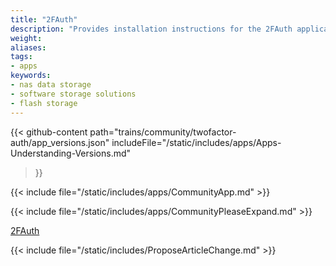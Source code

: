 ```yaml
---
title: "2FAuth"
description: "Provides installation instructions for the 2FAuth application in TrueNAS."
weight: 
aliases:
tags:
- apps
keywords:
- nas data storage
- software storage solutions
- flash storage
---
```


{{< github-content 
    path="trains/community/twofactor-auth/app_versions.json"
	includeFile="/static/includes/apps/Apps-Understanding-Versions.md"
>}}

{{< include file="/static/includes/apps/CommunityApp.md" >}}

<!-- Comment out the following line if your suggested changes to this Community app documentation provide a complete installation tutorial. Leave exposed if you are proposing a partial expansion of the content, but further work is needed. -->
{{< include file="/static/includes/apps/CommunityPleaseExpand.md" >}}

<!-- Uncomment the following line if you suspect this Community app documentation is out of date, inaccurate, or needs further improvement -->
<!--{{< include file="/static/includes/apps/CommunityPleaseImprove.md" >}}-->

[2FAuth](https://docs.2fauth.app) <!-- is a [description of the application] -->

{{< include file="/static/includes/ProposeArticleChange.md" >}}
